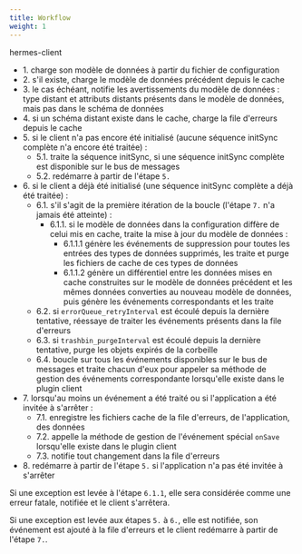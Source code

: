 ```yaml
---
title: Workflow
weight: 1
---
```


hermes-client

- 1\. charge son modèle de données à partir du fichier de configuration
- 2\. s'il existe, charge le modèle de données précédent depuis le cache
- 3\. le cas échéant, notifie les avertissements du modèle de données : type distant et attributs distants présents dans le modèle de données, mais pas dans le schéma de données
- 4\. si un schéma distant existe dans le cache, charge la file d'erreurs depuis le cache
- 5\. si le client n'a pas encore été initialisé (aucune séquence initSync complète n'a encore été traitée) :
  - 5.1. traite la séquence initSync, si une séquence initSync complète est disponible sur le bus de messages
  - 5.2. redémarre à partir de l'étape `5.`
- 6\. si le client a déjà été initialisé (une séquence initSync complète a déjà été traitée) :
  - 6.1. s'il s'agit de la première itération de la boucle (l'étape `7.` n'a jamais été atteinte) :
    - 6.1.1. si le modèle de données dans la configuration diffère de celui mis en cache, traite la mise à jour du modèle de données :
      - 6.1.1.1 génère les événements de suppression pour toutes les entrées des types de données supprimés, les traite et purge les fichiers de cache de ces types de données
      - 6.1.1.2 génère un différentiel entre les données mises en cache construites sur le modèle de données précédent et les mêmes données converties au nouveau modèle de données, puis génère les événements correspondants et les traite
  - 6.2. si `errorQueue_retryInterval` est écoulé depuis la dernière tentative, réessaye de traiter les événements présents dans la file d'erreurs
  - 6.3. si `trashbin_purgeInterval` est écoulé depuis la dernière tentative, purge les objets expirés de la corbeille
  - 6.4. boucle sur tous les événements disponibles sur le bus de messages et traite chacun d'eux pour appeler sa méthode de gestion des événements correspondante lorsqu'elle existe dans le plugin client
- 7\. lorsqu'au moins un événement a été traité ou si l'application a été invitée à s'arrêter :
  - 7.1. enregistre les fichiers cache de la file d'erreurs, de l'application, des données
  - 7.2. appelle la méthode de gestion de l'événement spécial `onSave` lorsqu'elle existe dans le plugin client
  - 7.3. notifie tout changement dans la file d'erreurs
- 8\. redémarre à partir de l'étape `5.` si l'application n'a pas été invitée à s'arrêter

Si une exception est levée à l'étape `6.1.1`, elle sera considérée comme une erreur fatale, notifiée et le client s'arrêtera.

Si une exception est levée aux étapes `5.` à `6.`, elle est notifiée, son événement est ajouté à la file d'erreurs et le client redémarre à partir de l'étape `7.`.
